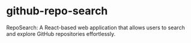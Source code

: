 # github-repo-search
RepoSearch: A React-based web application that allows users to search and explore GitHub repositories effortlessly.
